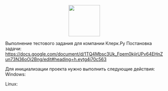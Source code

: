 <p align="center">
    <a href="https://github.com/yiisoft" target="_blank">
        <img src="https://avatars0.githubusercontent.com/u/993323" height="100px">
    </a>
    <br>
</p>

Выполнение тестового задания для компании Клерк.Ру
Постановка задачи: https://docs.google.com/document/d/1TQ4Mbsc3Uk_Fpem0kjirUPv64EHnZun73N36oOj2Bng/edit#heading=h.eytg4j70c563

Для инициализации проекта нужно выполнить следующие действия:
Windows:

Linux:

